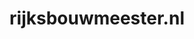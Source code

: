 ---
layout: post
title:  "rijksbouwmeester.nl"
internal_url:  "/data/rijksbouwmeester.nl.html"
categories: dutchgov
---